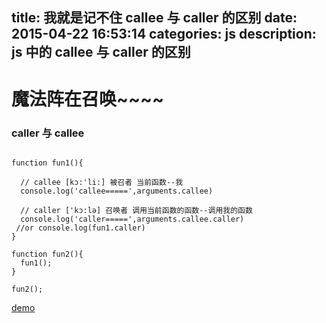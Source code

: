 title: 我就是记不住 callee 与 caller 的区别
date: 2015-04-22 16:53:14
categories: js
description: js 中的 callee 与 caller 的区别
---
# 魔法阵在召唤~~~~

### caller 与 callee

```

function fun1(){

  // callee [kɔ:'li:] 被召者 当前函数--我
  console.log('callee=====',arguments.callee)
  
  // caller ['kɔ:lə] 召唤者 调用当前函数的函数--调用我的函数
  console.log('caller=====',arguments.callee.caller)
 //or console.log(fun1.caller)	
}

function fun2(){
  fun1();
}

fun2();
```
[demo](http://jsbin.com/miqok/5/edit)
